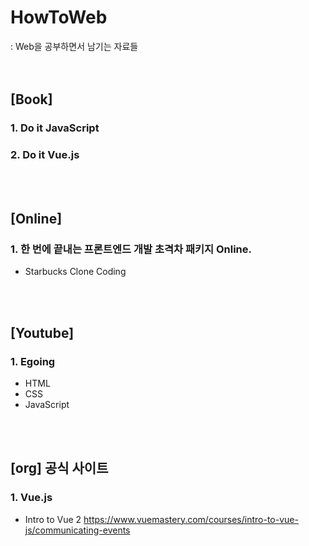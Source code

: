 # HowToWeb
: Web을 공부하면서 남기는 자료들
<br/>
<br/>
<br/>

## [Book]
### 1. Do it JavaScript 
### 2. Do it Vue.js   
<br/>
<br/>

## [Online]
### 1. 한 번에 끝내는 프론트엔드 개발 초격차 패키지 Online.   
- Starbucks Clone Coding
<br/>
<br/>

## [Youtube]
### 1. Egoing
- HTML
- CSS
- JavaScript   
<br/>
<br/>

## [org] 공식 사이트
### 1. Vue.js
- Intro to Vue 2  https://www.vuemastery.com/courses/intro-to-vue-js/communicating-events
<br/>
<br/>
